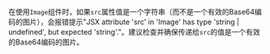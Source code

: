 在使用`Image`组件时，如果`src`属性值是一个字符串（而不是一个有效的Base64编码的图片），会报错提示"JSX attribute 'src' in 'Image' has type 'string | undefined', but expected 'string'."。建议检查并确保传递给`src`的值是一个有效的Base64编码的图片。
